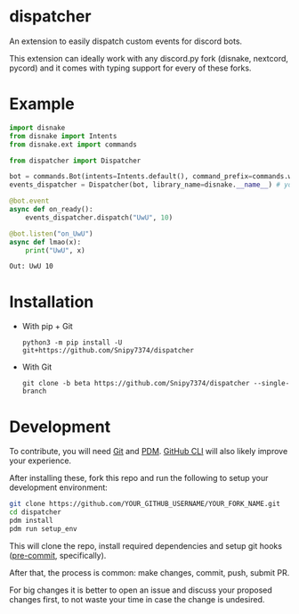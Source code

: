 # dispatcher

An extension to easily dispatch custom events for discord bots.

This extension can ideally work with any discord.py fork (disnake, nextcord, pycord) and it comes with typing support for every of these forks.

# Example

```py
import disnake
from disnake import Intents
from disnake.ext import commands

from dispatcher import Dispatcher

bot = commands.Bot(intents=Intents.default(), command_prefix=commands.when_mentioned)
events_dispatcher = Dispatcher(bot, library_name=disnake.__name__) # you can also pass "disnake"

@bot.event
async def on_ready():
    events_dispatcher.dispatch("UwU", 10)

@bot.listen("on_UwU")
async def lmao(x):
    print("UwU", x)
```

```
Out: UwU 10
```

# Installation

- With pip + Git

    ```
    python3 -m pip install -U git+https://github.com/Snipy7374/dispatcher
    ```

- With Git

    ```
    git clone -b beta https://github.com/Snipy7374/dispatcher --single-branch
    ```

# Development

To contribute, you will need [Git](https://git-scm.com)
and [PDM](https://pdm.fming.dev/). [GitHub CLI](https://cli.github.com/)
will also likely improve your experience.

After installing these, fork this repo and run the
following to setup your development environment:
```sh
git clone https://github.com/YOUR_GITHUB_USERNAME/YOUR_FORK_NAME.git
cd dispatcher
pdm install
pdm run setup_env
```

This will clone the repo, install required dependencies and
setup git hooks ([pre-commit](https://pre-commit.com/), specifically).

After that, the process is common: make changes, commit, push, submit PR.

For big changes it is better to open an issue and discuss your
proposed changes first, to not waste your time in case the change
is undesired.
